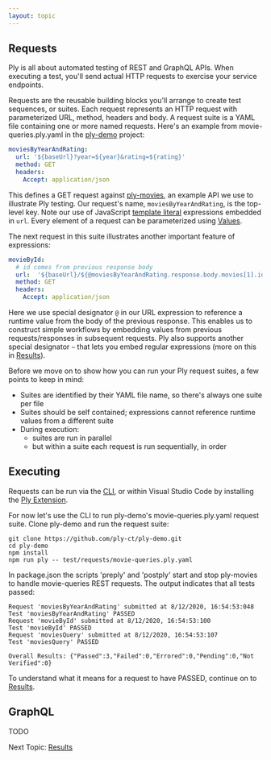 ```yaml
---
layout: topic
---
```

## Requests
Ply is all about automated testing of REST and GraphQL APIs. When executing a test, 
you'll send actual HTTP requests to exercise your service endpoints.

Requests are the reusable building blocks you'll arrange to create test sequences, or suites.
Each request represents an HTTP request with parameterized URL, method, headers and body.
A request suite is a YAML file containing one or more named requests.  Here's an example from 
movie-queries.ply.yaml in the [ply-demo](https://github.com/ply-ct/ply-demo) project:
```yaml
moviesByYearAndRating:
  url: '${baseUrl}?year=${year}&rating=${rating}'
  method: GET
  headers:
    Accept: application/json
```
This defines a GET request against [ply-movies](https://github.com/ply-ct/ply-movies/), an
example API we use to illustrate Ply testing.  Our request's name, `moviesByYearAndRating`,
is the top-level key. Note our use of JavaScript [template literal](https://developer.mozilla.org/en-US/docs/Web/JavaScript/Reference/Template_literals)
expressions embedded in `url`. Every element of a request can be parameterized using [Values](values).

The next request in this suite illustrates another important feature of expressions:
```yaml
movieById:
  # id comes from previous response body
  url:  '${baseUrl}/${@moviesByYearAndRating.response.body.movies[1].id}'
  method: GET
  headers:
    Accept: application/json
```
Here we use special designator `@` in our URL expression to reference a runtime value from the body of the previous response.
This enables us to construct simple workflows by embedding values from previous requests/responses in subsequent requests.
Ply also supports another special designator `~` that lets you embed regular expressions (more on this in [Results](results)).

Before we move on to show how you can run your Ply request suites, a few points to keep in mind:
  - Suites are identified by their YAML file name, so there's always one suite per file
  - Suites should be self contained; expressions cannot reference runtime values from a different suite
  - During execution:
    - suites are run in parallel 
    - but within a suite each request is run sequentially, in order

## Executing
Requests can be run via the [CLI](cli), or within Visual Studio Code by installing the [Ply Extension]().

For now let's use the CLI to run ply-demo's movie-queries.ply.yaml request suite.  Clone ply-demo and run the request suite:
```
git clone https://github.com/ply-ct/ply-demo.git
cd ply-demo
npm install
npm run ply -- test/requests/movie-queries.ply.yaml
```
In package.json the scripts 'preply' and 'postply' start and stop ply-movies to handle movie-queries REST requests.
The output indicates that all tests passed:
```
Request 'moviesByYearAndRating' submitted at 8/12/2020, 16:54:53:048
Test 'moviesByYearAndRating' PASSED
Request 'movieById' submitted at 8/12/2020, 16:54:53:100
Test 'movieById' PASSED
Request 'moviesQuery' submitted at 8/12/2020, 16:54:53:107
Test 'moviesQuery' PASSED

Overall Results: {"Passed":3,"Failed":0,"Errored":0,"Pending":0,"Not Verified":0}
```
To understand what it means for a request to have PASSED, continue on to [Results](results).

## GraphQL
TODO

Next Topic: [Results](results)
